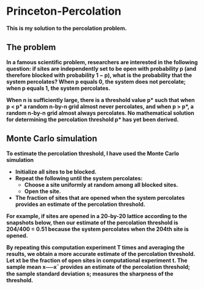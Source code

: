 # Princeton-Percolation
<p><strong>This is my solution to the percolation problem.<strong></p>
<h2>The problem</h2> 
<p>In a famous scientific problem, researchers are interested in the following question: if sites are independently set to be open with probability p (and therefore blocked with probability 1 − p), what is the probability that the system percolates? When p equals 0, the system does not percolate; when p equals 1, the system percolates.</p>
<p>When n is sufficiently large, there is a threshold value p* such that when p < p* a random n-by-n grid almost never percolates, and when p > p*, a random n-by-n grid almost always percolates. No mathematical solution for determining the percolation threshold p* has yet been derived.</p>

<h2>Monte Carlo simulation</h2>
<p>To estimate the percolation threshold, I have used the Monte Carlo simulation</p>
<ul>
  <li>Initialize all sites to be blocked.</li>
  <li>Repeat the following until the system percolates:
    <ul>
      <li>Choose a site uniformly at random among all blocked sites.</li>
      <li>Open the site.</li>
    </ul>
  </li>
  <li>The fraction of sites that are opened when the system percolates provides an estimate of the percolation threshold.</li>
</ul>

<p>For example, if sites are opened in a 20-by-20 lattice according to the snapshots below, then our estimate of the percolation threshold is 204/400 = 0.51 because the system percolates when the 204th site is opened.</p>
<p>By repeating this computation experiment T times and averaging the results, we obtain a more accurate estimate of the percolation threshold. Let xt be the fraction of open sites in computational experiment t. The sample mean x⎯⎯⎯x¯ provides an estimate of the percolation threshold; the sample standard deviation s; measures the sharpness of the threshold.</p>


